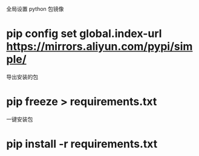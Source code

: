 全局设置 python 包镜像

# pip config set global.index-url https://mirrors.aliyun.com/pypi/simple/

导出安装的包

# pip freeze > requirements.txt

一键安装包

# pip install -r requirements.txt
